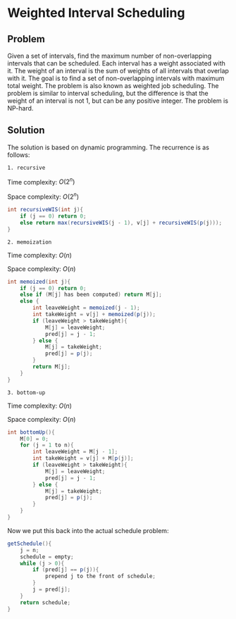 # Weighted Interval Scheduling

## Problem

Given a set of intervals, find the maximum number of non-overlapping intervals that can be scheduled. Each interval has a weight associated with it. The weight of an interval is the sum of weights of all intervals that overlap with it. The goal is to find a set of non-overlapping intervals with maximum total weight. The problem is also known as weighted job scheduling. The problem is similar to interval scheduling, but the difference is that the weight of an interval is not 1, but can be any positive integer. The problem is NP-hard.

## Solution

The solution is based on dynamic programming. The recurrence is as follows:

`1. recursive`

Time complexity: $O(2^n)$

Space complexity: $O(2^n)$

```java
int recursiveWIS(int j){
    if (j == 0) return 0;
    else return max(recursiveWIS(j - 1), v[j] + recursiveWIS(p(j)));
}
```

`2. memoization`

Time complexity: $O(n)$

Space complexity: $O(n)$

```java
int memoized(int j){
    if (j == 0) return 0;
    else if (M[j] has been computed) return M[j];
    else {
        int leaveWeight = memoized(j - 1);
        int takeWeight = v[j] + memoized(p(j));
        if (leaveWeight > takeWeight){
            M[j] = leaveWeight;
            pred[j] = j - 1;
        } else {
            M[j] = takeWeight;
            pred[j] = p(j);
        }
        return M[j];
    }
}
```

`3. bottom-up`

Time complexity: $O(n)$

Space complexity: $O(n)$

```java
int bottomUp(){
    M[0] = 0;
    for (j = 1 to n){
        int leaveWeight = M[j - 1];
        int takeWeight = v[j] + M[p(j)];
        if (leaveWeight > takeWeight){
            M[j] = leaveWeight;
            pred[j] = j - 1;
        } else {
            M[j] = takeWeight;
            pred[j] = p(j);
        }
    }
}
```

Now we put this back into the actual schedule problem:

```java
getSchedule(){
    j = n;
    schedule = empty;
    while (j > 0){
        if (pred[j] == p(j)){
            prepend j to the front of schedule;
        }
        j = pred[j];
    }
    return schedule;
}
```
